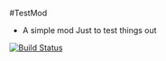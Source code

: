 #TestMod
- A simple mod Just to test things out

[![Build Status](https://ci.kingdev.nl/buildStatus/icon?job=TestMod)](https://ci.kingdev.nl/job/TestMod/)